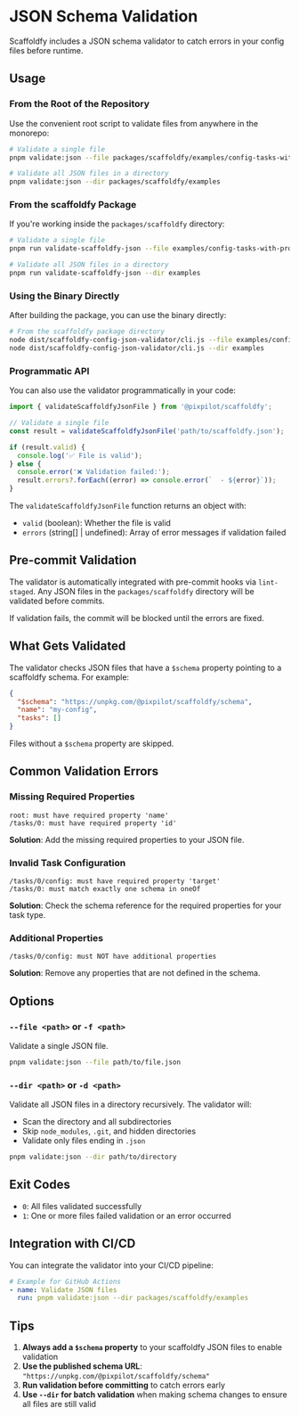 # JSON Schema Validation

Scaffoldfy includes a JSON schema validator to catch errors in your config files before runtime.

## Usage

### From the Root of the Repository

Use the convenient root script to validate files from anywhere in the monorepo:

```bash
# Validate a single file
pnpm validate:json --file packages/scaffoldfy/examples/config-tasks-with-prompts.json

# Validate all JSON files in a directory
pnpm validate:json --dir packages/scaffoldfy/examples
```

### From the scaffoldfy Package

If you're working inside the `packages/scaffoldfy` directory:

```bash
# Validate a single file
pnpm run validate-scaffoldfy-json --file examples/config-tasks-with-prompts.json

# Validate all JSON files in a directory
pnpm run validate-scaffoldfy-json --dir examples
```

### Using the Binary Directly

After building the package, you can use the binary directly:

```bash
# From the scaffoldfy package directory
node dist/scaffoldfy-config-json-validator/cli.js --file examples/config-tasks-with-prompts.json
node dist/scaffoldfy-config-json-validator/cli.js --dir examples
```

### Programmatic API

You can also use the validator programmatically in your code:

```typescript
import { validateScaffoldfyJsonFile } from '@pixpilot/scaffoldfy';

// Validate a single file
const result = validateScaffoldfyJsonFile('path/to/scaffoldfy.json');

if (result.valid) {
  console.log('✅ File is valid');
} else {
  console.error('❌ Validation failed:');
  result.errors?.forEach((error) => console.error(`  - ${error}`));
}
```

The `validateScaffoldfyJsonFile` function returns an object with:

- `valid` (boolean): Whether the file is valid
- `errors` (string[] | undefined): Array of error messages if validation failed

## Pre-commit Validation

The validator is automatically integrated with pre-commit hooks via `lint-staged`. Any JSON files in the `packages/scaffoldfy` directory will be validated before commits.

If validation fails, the commit will be blocked until the errors are fixed.

## What Gets Validated

The validator checks JSON files that have a `$schema` property pointing to a scaffoldfy schema. For example:

```json
{
  "$schema": "https://unpkg.com/@pixpilot/scaffoldfy/schema",
  "name": "my-config",
  "tasks": []
}
```

Files without a `$schema` property are skipped.

## Common Validation Errors

### Missing Required Properties

```
root: must have required property 'name'
/tasks/0: must have required property 'id'
```

**Solution**: Add the missing required properties to your JSON file.

### Invalid Task Configuration

```
/tasks/0/config: must have required property 'target'
/tasks/0: must match exactly one schema in oneOf
```

**Solution**: Check the schema reference for the required properties for your task type.

### Additional Properties

```
/tasks/0/config: must NOT have additional properties
```

**Solution**: Remove any properties that are not defined in the schema.

## Options

### `--file <path>` or `-f <path>`

Validate a single JSON file.

```bash
pnpm validate:json --file path/to/file.json
```

### `--dir <path>` or `-d <path>`

Validate all JSON files in a directory recursively. The validator will:

- Scan the directory and all subdirectories
- Skip `node_modules`, `.git`, and hidden directories
- Validate only files ending in `.json`

```bash
pnpm validate:json --dir path/to/directory
```

## Exit Codes

- `0`: All files validated successfully
- `1`: One or more files failed validation or an error occurred

## Integration with CI/CD

You can integrate the validator into your CI/CD pipeline:

```yaml
# Example for GitHub Actions
- name: Validate JSON files
  run: pnpm validate:json --dir packages/scaffoldfy/examples
```

## Tips

1. **Always add a `$schema` property** to your scaffoldfy JSON files to enable validation
2. **Use the published schema URL**: `"https://unpkg.com/@pixpilot/scaffoldfy/schema"`
3. **Run validation before committing** to catch errors early
4. **Use `--dir` for batch validation** when making schema changes to ensure all files are still valid
